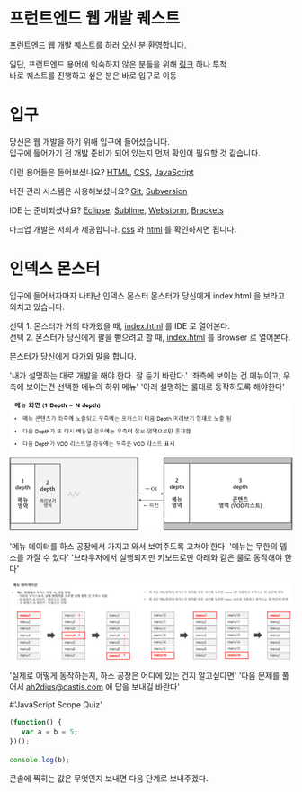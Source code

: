 프런트엔드 웹 개발 퀘스트
===========
프런트엔드 웹 개발 퀘스트를 하러 오신 분 환영합니다.

일단, 프런트엔드 용어에 익숙하지 않은 분들을 위해 [링크][1] 하나 투척  
바로 퀘스트를 진행하고 싶은 분은 바로 입구로 이동


입구
=====
당신은 웹 개발을 하기 위해 입구에 들어섰습니다.  
입구에 들어가기 전 개발 준비가 되어 있는지 먼저 확인이 필요할 것 같습니다.

이런 용어들은 들어보셨나요? [HTML][2], [CSS][3], [JavaScript][4]

버전 관리 시스템은 사용해보셨나요? [Git][5], [Subversion][6]

IDE 는 준비되셨나요? [Eclipse][7], [Sublime][8], [Webstorm][9], [Brackets][10]

마크업 개발은 저희가 제공합니다. [css](css) 와 [html](/) 를 확인하시면 됩니다.


인덱스 몬스터
======
입구에 들어서자마자 나타난 인덱스 몬스터
몬스터가 당신에게 index.html 을 보라고 외치고 있습니다.

선택 1. 몬스터가 거의 다가왔을 때, [index.html](/index.html) 를 IDE 로 열어본다.  
선택 2. 몬스터가 당신에게 팔을 뻗으려고 할 때, [index.html](/index.html) 를 Browser 로 열어본다.

몬스터가 당신에게 다가와 말을 합니다.

>
'내가 설명하는 대로 개발을 해야 한다. 잘 듣기 바란다.'
'좌측에 보이는 건 메뉴이고, 우측에 보이는건 선택한 메뉴의 하위 메뉴'
'아래 설명하는 룰대로 동작하도록 해야한다'

![뎁스 전환 룰](/resources/images/depth-rule.png "Depth Rule")
>
'메뉴 데이터를 하스 공장에서 가지고 와서 보여주도록 고쳐야 한다'
'메뉴는 무한의 뎁스를 가질 수 있다'
'브라우저에서 실행되지만 키보드로만 아래와 같은 룰로 동작해야 한다'

![네비게이션 룰](/resources/images/menu-navigation-rule.png "Navigation Rule")


>
'실제로 어떻게 동작하는지, 하스 공장은 어디에 있는 건지 알고싶다면'
'다음 문제를 풀어서 ah2dius@castis.com 에 답을 보내길 바란다'

#'JavaScript Scope Quiz'

```javascript
(function() {
   var a = b = 5;
})();

console.log(b);
```

콘솔에 찍히는 값은 무엇인지 보내면 다음 단계로 보내주겠다.

[1]: http://www.slideshare.net/deview/2-36373485
[2]: https://developer.mozilla.org/ko/docs/Web/HTML
[3]: https://developer.mozilla.org/ko/docs/Web/CSS
[4]: https://developer.mozilla.org/ko/docs/Web/JavaScript
[5]: http://www.git-scm.com/
[6]: https://subversion.apache.org/
[7]: http://www.eclipse.org
[8]: http://www.sublimetext.com/
[9]: https://www.jetbrains.com/webstorm/
[10]: http://brackets.io/

